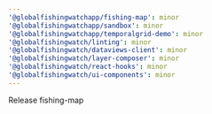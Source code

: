 ```yaml
---
'@globalfishingwatchapp/fishing-map': minor
'@globalfishingwatchapp/sandbox': minor
'@globalfishingwatchapp/temporalgrid-demo': minor
'@globalfishingwatch/linting': minor
'@globalfishingwatch/dataviews-client': minor
'@globalfishingwatch/layer-composer': minor
'@globalfishingwatch/react-hooks': minor
'@globalfishingwatch/ui-components': minor
---
```


Release fishing-map
